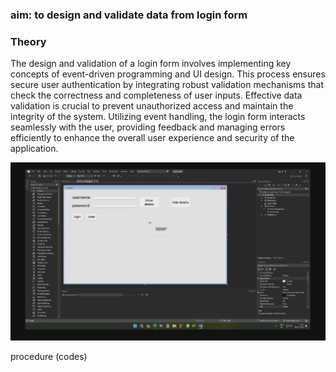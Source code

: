 ### aim: to design and validate data from login form

 
### Theory

The design and validation of a login form involves implementing key concepts of event-driven programming and UI design. This process ensures secure user authentication by integrating robust validation mechanisms that check the correctness and completeness of user inputs. Effective data validation is crucial to prevent unauthorized access and maintain the integrity of the system. Utilizing event handling, the login form interacts seamlessly with the user, providing feedback and managing errors efficiently to enhance the overall user experience and security of the application.


![image](.attachments/de4c2d54c6cd68a8385ad23c243a26754d28ecb3.jpg)

procedure (codes)